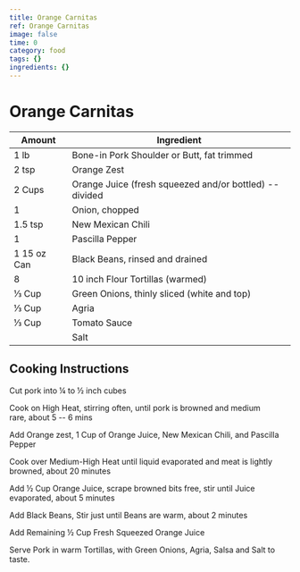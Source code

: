 ```yaml
---
title: Orange Carnitas
ref: Orange Carnitas
image: false
time: 0
category: food
tags: {}
ingredients: {}
---
```

# Orange Carnitas  
  
|Amount|Ingredient|  
|----|----|  
1 lb | Bone-in Pork Shoulder or Butt, fat trimmed  
2 tsp | Orange Zest  
2 Cups | Orange Juice (fresh squeezed and/or bottled) -- divided  
1 | Onion, chopped  
1.5 tsp | New Mexican Chili  
1 | Pascilla Pepper  
1 15 oz Can | Black Beans, rinsed and drained  
8 | 10 inch Flour Tortillas (warmed)  
⅓ Cup | Green Onions, thinly sliced (white and top)  
⅓ Cup | Agria  
⅓ Cup | Tomato Sauce  
|| Salt  
  
## Cooking Instructions  
Cut pork into ¼ to ½ inch cubes  
  
Cook on High Heat, stirring often, until pork is browned and medium  
rare, about 5 -- 6 mins  
  
Add Orange zest, 1 Cup of Orange Juice, New Mexican Chili, and Pascilla Pepper  
  
Cook over Medium-High Heat until liquid evaporated and meat is lightly browned, about 20 minutes  
  
Add ½ Cup Orange Juice, scrape browned bits free, stir until Juice evaporated, about 5 minutes  
  
Add Black Beans, Stir just until Beans are warm, about 2 minutes  
  
Add Remaining ½ Cup Fresh Squeezed Orange Juice  
  
Serve Pork in warm Tortillas, with Green Onions, Agria, Salsa and Salt to taste.  
  